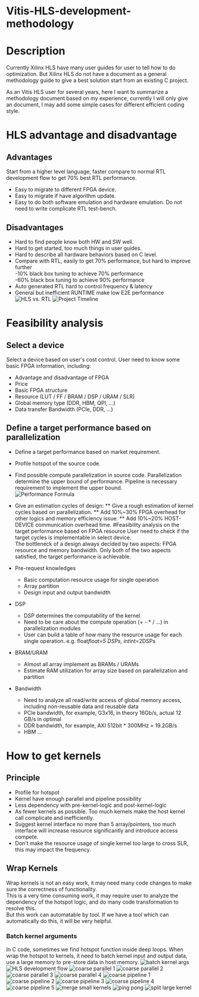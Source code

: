 # Vitis-HLS-development-methodology
# Description
Currently Xilinx HLS have many user guides for user to tell how to do optimization. But Xilinx HLS do not have a document as a general methodology guide to give a best solution start from an existing C project.

As an Vitis HLS user for several years, here I want to summarize a methodology document based on my experience, currently I will only give an document, I may add some simple cases for different efficient coding style.

# HLS advantage and disadvantage
## Advantages
Start from a higher level language, faster compare to normal RTL development flow to get 70% best RTL performance.
* Easy to migrate to different FPGA device.
* Easy to migrate if have algorithm update.
* Easy to do both software emulation and hardware emulation. Do not need to write complicate RTL test-bench. 
## Disadvantages
* Hard to find people know both HW and SW well.
* Hard to get started, too much things in user guides.
* Hard to describe all hardware behaviors based on C level.
* Compare with RTL, easily to get 70% performance, but hard to improve further  
  -10% black box tuning to achieve 70% performance  
  -60% black box tuning to achieve 90% performance
* Auto generated RTL hard to control frequency & latency
* General but inefficient RUNTIME make low E2E performance  
![HLS vs. RTL](https://github.com/huhanvictory/Vitis-HLS-development-methodology/blob/main/doc/RTL%20VS%20HLS.png)
![Project Timeline](https://github.com/huhanvictory/Vitis-HLS-development-methodology/blob/main/doc/project_timeline.png)

# Feasibility analysis
## Select a device
Select a device based on user's cost control. User need to know some basic FPGA information, including:
* Advantage and disadvantage of FPGA
* Price
* Basic FPGA structure
* Resource (LUT / FF / BRAM / DSP / URAM / SLR)
* Global memory type (DDR, HBM, QPI, ...)
* Data transfer Bandwidth (PCIe, DDR, ...)
## Define a target performance based on parallelization
* Define a target performance based on market requirement.
* Profile hotspot of the source code.
* Find possible compute parallelization in source code. Parallelization determine the upper bound of performance. Pipeline is necessary requirement to implement the upper bound.   
![Performance Formula](https://github.com/huhanvictory/Vitis-HLS-development-methodology/blob/main/doc/performance_formula.png)

* Give an estimation cycles of design:
** Give a rough estimation of kernel cycles based on parallelization.
** Add 10%~30% FPGA overhead for other logics and memory efficiency issue.
** Add 10%~20% HOST-DEVICE communication overhead time.
#Feasibility analysis on the target performance based on FPGA resource
User need to check if the target cycles is implementable in select device.  
The bottleneck of a design always decided by two aspects: FPGA resource and memory bandwidth. Only both of the two aspects satisfied, the target performance is achievable.

* Pre-request knowledges
  * Basic computation resource usage for single operation
  * Array partition
  * Design input and output bandwidth
* DSP
  * DSP determines the computability of the kernel
  * Need to be care about the compute operation (+ - * / ...) in parallelization modules
  * User can build a table of how many the resource usage for each single operation. e.g. float*float=5 DSPs, int*int=2DSPs
* BRAM/URAM
  * Almost all array implement as BRAMs / URAMs
  * Estimate RAM utilization for array size based on parallelization and partition
* Bandwidth
  * Need to analyze all read/write access of global memory access, including non-reusable data and reusable data
  * PCIe bandwidth, for example, G3x16, in theory 16Gb/s, actual 12 GB/s in optimal
  * DDR bandwidth, for example, AXI 512bit * 300MHz = 19.2GB/s
  * HBM ...

# How to get kernels
## Principle
* Profile for hotspot
* Kernel have enough parallel and pipeline possibility
* Less dependency with pre-kernel-logic and post-kernel-logic
* As fewer kernels as possible. Too much kernels make the host kernel call complicate and inefficiently.
* Suggest kernel interface no more than 5 array/pointers, too much interface will increase resource significantly and introduce access compete.
* Don't make the resource usage of single kernel too large to cross SLR, this may impact the frequency.
## Wrap Kernels
Wrap kernels is not an easy work, it may need many code changes to make sure the correctness of functionality.  
This is a very time consuming work, it may require user to analyze the dependency of the hotspot logic, and do many code transformation to resolve this.  
But this work can automatable by tool. If we have a tool which can automatically do this, it will be very helpful.  
### Batch kernel arguments
In C code, sometimes we find hotspot function inside deep loops. When wrap the hotspot to kernels, it need to batch kernel input and output data, use a large memory to pre-store data in host memory. 
![batch kernel args](https://github.com/huhanvictory/Vitis-HLS-development-methodology/blob/main/doc/batch_kernel_args.png)
![HLS development flow](https://github.com/huhanvictory/Vitis-HLS-development-methodology/blob/main/doc/HLS%20development%20flow.png)
![coarse parallel 1](https://github.com/huhanvictory/Vitis-HLS-development-methodology/blob/main/doc/coarse%20parallel1.png)
![coarse parallel 2](https://github.com/huhanvictory/Vitis-HLS-development-methodology/blob/main/doc/coarse%20parallel2.png)
![coarse parallel 3](https://github.com/huhanvictory/Vitis-HLS-development-methodology/blob/main/doc/coarse%20parallel3.png)
![coarse parallel 4](https://github.com/huhanvictory/Vitis-HLS-development-methodology/blob/main/doc/coarse%20parallel4.png)
![coarse pipeline 1](https://github.com/huhanvictory/Vitis-HLS-development-methodology/blob/main/doc/coarse%20pipeline1.png)
![coarse pipeline 2](https://github.com/huhanvictory/Vitis-HLS-development-methodology/blob/main/doc/coarse%20pipeline2.png)
![coarse pipeline 3](https://github.com/huhanvictory/Vitis-HLS-development-methodology/blob/main/doc/coarse%20pipeline3.png)
![coarse pipeline 4](https://github.com/huhanvictory/Vitis-HLS-development-methodology/blob/main/doc/coarse%20pipeline4.png)
![coarse pipeline 5](https://github.com/huhanvictory/Vitis-HLS-development-methodology/blob/main/doc/coarse%20pipeline5.png)
![merge small kernels](https://github.com/huhanvictory/Vitis-HLS-development-methodology/blob/main/doc/merge_small_kernels.png)
![ping pong](https://github.com/huhanvictory/Vitis-HLS-development-methodology/blob/main/doc/ping%20pang.png)
![split large kernel](https://github.com/huhanvictory/Vitis-HLS-development-methodology/blob/main/doc/split_large_kernels.png)

